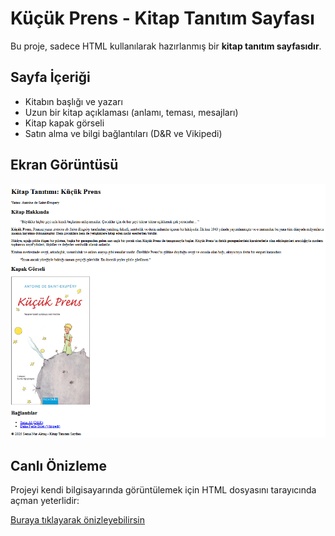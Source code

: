 # Küçük Prens - Kitap Tanıtım Sayfası 

Bu proje, sadece HTML kullanılarak hazırlanmış bir **kitap tanıtım sayfasıdır**.

## Sayfa İçeriği

- Kitabın başlığı ve yazarı
- Uzun bir kitap açıklaması (anlamı, teması, mesajları)
- Kitap kapak görseli
- Satın alma ve bilgi bağlantıları (D&R ve Vikipedi)

## Ekran Görüntüsü

<img src="ekrangoruntusu.png" alt="Küçük Prens Tanıtım Sayfası" width="600">

## Canlı Önizleme

Projeyi kendi bilgisayarında görüntülemek için HTML dosyasını tarayıcında açman yeterlidir:

[Buraya tıklayarak önizleyebilirsin](https://semanurakts.github.io/KitapTanitimSayfasi/KitapTanitimSayfasi.html)